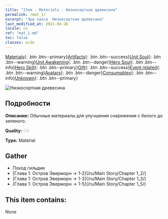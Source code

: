 ```yaml
---
title: "Item - Materials - Низкосортная древесина"
permalink: /mat_1/
excerpt: "Эра хаоса  Низкосортная древесина"
last_modified_at: 2021-04-26
locale: ru
ref: "mat_1.md"
toc: false
classes: wide
---
```

 [Materials](/ItemsRU/){: .btn .btn--primary}[Artifacts](/ItemsRU/Artifacts/){: .btn .btn--success}[Unit Soul](/ItemsRU/UnitSoul/){: .btn .btn--warning}[Unit Awakening](/ItemsRU/UnitAwakening/){: .btn .btn--danger}[Hero Soul](/ItemsRU/HeroSoul/){: .btn .btn--info}[Hero Skill](/ItemsRU/HeroSkill/){: .btn .btn--primary}[Gift](/ItemsRU/Gift/){: .btn .btn--success}[Event related](/ItemsRU/Events/){: .btn .btn--warning}[Avatars](/ItemsRU/Avatars/){: .btn .btn--danger}[Consumables](/ItemsRU/Consumables/){: .btn .btn--info}[Unknown](/ItemsRU/Unknown/){: .btn .btn--primary}

 ![Низкосортная древесина](/images/t/i_cailiao_mucai1.png)

## Подробности
 **Описание:** Обычные материалы для улучшения снаряжения c белого до зеленого.

 **Quality:** <span style="color: #C0C0C0">OK</span>

 **Type:** Material

## Gather

*    Поход гильдии 
*    [Глава 1: Остров Эверморн -> 1-2](/ru/Main Story/Chapter 1_2/) 
*    [Глава 1: Остров Эверморн -> 1-3](/ru/Main Story/Chapter 1_3/) 
*    [Глава 1: Остров Эверморн -> 1-5](/ru/Main Story/Chapter 1_5/) 

## This item contains:

  None

